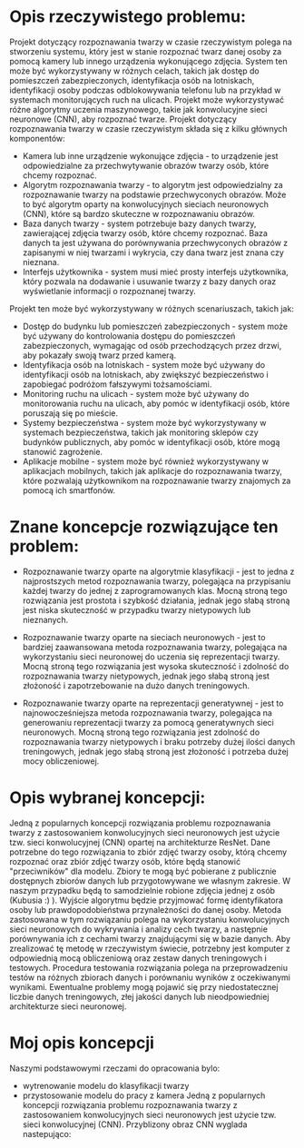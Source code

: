 # Opis rzeczywistego problemu: </br>
Projekt dotyczący rozpoznawania twarzy w czasie rzeczywistym polega na stworzeniu systemu, który jest w stanie rozpoznać twarz danej osoby za pomocą kamery lub innego urządzenia wykonującego zdjęcia. System ten może być wykorzystywany w różnych celach, takich jak dostęp do pomieszczeń zabezpieczonych, identyfikacja osób na lotniskach, identyfikacji osoby podczas odblokowywania telefonu lub na przykład w systemach monitorujących ruch na ulicach. Projekt może wykorzystywać różne algorytmy uczenia maszynowego, takie jak konwolucyjne sieci neuronowe (CNN), aby rozpoznać twarze.
Projekt dotyczący rozpoznawania twarzy w czasie rzeczywistym składa się z kilku głównych komponentów:
* Kamera lub inne urządzenie wykonujące zdjęcia - to urządzenie jest odpowiedzialne za przechwytywanie obrazów twarzy osób, które chcemy rozpoznać.
* Algorytm rozpoznawania twarzy - to algorytm jest odpowiedzialny za rozpoznawanie twarzy na podstawie przechwyconych obrazów. Może to być algorytm oparty na konwolucyjnych sieciach neuronowych (CNN), które są bardzo skuteczne w rozpoznawaniu obrazów.
* Baza danych twarzy - system potrzebuje bazy danych twarzy, zawierającej zdjęcia twarzy osób, które chcemy rozpoznać. Baza danych ta jest używana do porównywania przechwyconych obrazów z zapisanymi w niej twarzami i wykrycia, czy dana twarz jest znana czy nieznana.
* Interfejs użytkownika - system musi mieć prosty interfejs użytkownika, który pozwala na dodawanie i usuwanie twarzy z bazy danych oraz wyświetlanie informacji o rozpoznanej twarzy.

Projekt ten może być wykorzystywany w różnych scenariuszach, takich jak:
* Dostęp do budynku lub pomieszczeń zabezpieczonych - system może być używany do kontrolowania dostępu do pomieszczeń zabezpieczonych, wymagając od osób przechodzących przez drzwi, aby pokazały swoją twarz przed kamerą.
* Identyfikacja osób na lotniskach - system może być używany do identyfikacji osób na lotniskach, aby zwiększyć bezpieczeństwo i zapobiegać podróżom fałszywymi tożsamościami.
* Monitoring ruchu na ulicach - system może być używany do monitorowania ruchu na ulicach, aby pomóc w identyfikacji osób, które poruszają się po mieście.
* Systemy bezpieczeństwa - system może być wykorzystywany w systemach bezpieczeństwa, takich jak monitoring sklepów czy budynków publicznych, aby pomóc w identyfikacji osób, które mogą stanowić zagrożenie.
* Aplikacje mobilne - system może być również wykorzystywany w aplikacjach mobilnych, takich jak aplikacje do rozpoznawania twarzy, które pozwalają użytkownikom na rozpoznawanie twarzy znajomych za pomocą ich smartfonów.

# Znane koncepcje rozwiązujące ten problem:
* Rozpoznawanie twarzy oparte na algorytmie klasyfikacji - jest to jedna z najprostszych metod rozpoznawania twarzy, polegająca na przypisaniu każdej twarzy do jednej z zaprogramowanych klas. Mocną stroną tego rozwiązania jest prostota i szybkość działania, jednak jego słabą stroną jest niska skuteczność w przypadku twarzy nietypowych lub nieznanych.

* Rozpoznawanie twarzy oparte na sieciach neuronowych - jest to bardziej zaawansowana metoda rozpoznawania twarzy, polegająca na wykorzystaniu sieci neuronowej do uczenia się reprezentacji twarzy. Mocną stroną tego rozwiązania jest wysoka skuteczność i zdolność do rozpoznawania twarzy nietypowych, jednak jego słabą stroną jest złożoność i zapotrzebowanie na dużo danych treningowych.

* Rozpoznawanie twarzy oparte na reprezentacji generatywnej - jest to najnowocześniejsza metoda rozpoznawania twarzy, polegająca na generowaniu reprezentacji twarzy za pomocą generatywnych sieci neuronowych. Mocną stroną tego rozwiązania jest zdolność do rozpoznawania twarzy nietypowych i braku potrzeby dużej ilości danych treningowych, jednak jego słabą stroną jest złożoność i potrzeba dużej mocy obliczeniowej.

# Opis wybranej koncepcji:
Jedną z popularnych koncepcji rozwiązania problemu rozpoznawania twarzy z zastosowaniem konwolucyjnych sieci neuronowych jest użycie tzw. sieci konwolucyjnej (CNN) opartej na architekturze ResNet.
Dane potrzebne do tego rozwiązania to zbiór zdjęć twarzy osoby, którą chcemy rozpoznać oraz zbiór zdjęć twarzy osób, które będą stanowić "przeciwników" dla modelu. Zbiory te mogą być pobierane z publicznie dostępnych zbiorów danych lub przygotowywane we własnym zakresie. W naszym przypadku będą to samodzielnie robione zdjęcia jednej z osób (Kubusia :) ).
Wyjście algorytmu będzie przyjmować formę identyfikatora osoby lub prawdopodobieństwa przynależności do danej osoby.
Metoda zastosowana w tym rozwiązaniu polega na wykorzystaniu konwolucyjnych sieci neuronowych do wykrywania i analizy cech twarzy, a następnie porównywania ich z cechami twarzy znajdującymi się w bazie danych.
Aby zrealizować tę metodę w rzeczywistym świecie, potrzebny jest komputer z odpowiednią mocą obliczeniową oraz zestaw danych treningowych i testowych.
Procedura testowania rozwiązania polega na przeprowadzeniu testów na różnych zbiorach danych i porównaniu wyników z oczekiwanymi wynikami. Ewentualne problemy mogą pojawić się przy niedostatecznej liczbie danych treningowych, złej jakości danych lub nieodpowiedniej architekturze sieci neuronowej.

# Moj opis koncepcji </br>
Naszymi podstawowymi rzeczami do opracowania bylo:
* wytrenowanie modelu do klasyfikacji twarzy
* przystosowanie modelu do pracy z kamera
Jedną z popularnych koncepcji rozwiązania problemu rozpoznawania twarzy z zastosowaniem konwolucyjnych sieci neuronowych jest użycie tzw. sieci konwolucyjnej (CNN). Przyblizony obraz CNN wyglada nastepująco:
